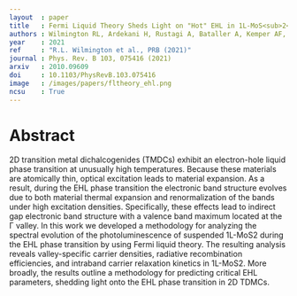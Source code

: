 ```yaml
---
layout  : paper
title   : Fermi Liquid Theory Sheds Light on "Hot" EHL in 1L-MoS<sub>2</sub>
authors : Wilmington RL, Ardekani H, Rustagi A, Bataller A, Kemper AF, Younts RA, Gundogdu K
year    : 2021
ref     : "R.L. Wilmington et al., PRB (2021)"
journal : Phys. Rev. B 103, 075416 (2021)
arxiv   : 2010.09609
doi     : 10.1103/PhysRevB.103.075416
image   : /images/papers/fltheory_ehl.png
ncsu    : True
---
```


# Abstract
2D transition metal dichalcogenides (TMDCs) exhibit an electron-hole liquid phase transition at unusually high temperatures. Because these materials are atomically thin, optical excitation leads to material expansion. As a result, during the EHL phase transition the electronic band structure evolves due to both material thermal expansion and renormalization of the bands under high excitation densities. Specifically, these effects lead to indirect gap electronic band structure with a valence band maximum located at the Γ valley. In this work we developed a methodology for analyzing the spectral evolution of the photoluminescence of suspended 1L-MoS2 during the EHL phase transition by using Fermi liquid theory. The resulting analysis reveals valley-specific carrier densities, radiative recombination efficiencies, and intraband carrier relaxation kinetics in 1L-MoS2. More broadly, the results outline a methodology for predicting critical EHL parameters, shedding light onto the EHL phase transition in 2D TDMCs. 
